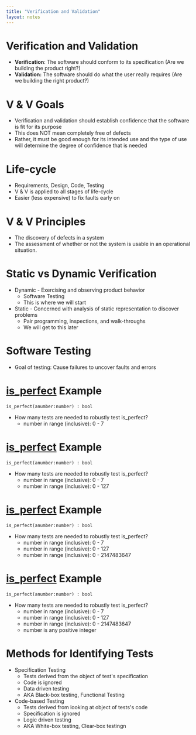 ```yaml
---
title: "Verification and Validation"
layout: notes
---
```


# Verification and Validation
* **Verification**: The software should conform to its specification (Are we building the product right?)
* **Validation:** The software should do what the user really requires (Are we building the right product?)

# V & V Goals
 * Verification and validation should establish confidence that the software is fit for its purpose
* This does NOT mean completely free of defects
* Rather, it must be good enough for its intended use and the type of use will determine the degree of confidence that is needed

# Life-cycle
* Requirements, Design, Code, Testing
* V & V is applied to all stages of life-cycle
* Easier (less expensive) to fix faults early on

#  V & V Principles
*  The discovery of defects in a system
*  The assessment of whether or not the system is usable in an operational situation.

# Static vs Dynamic Verification
* Dynamic - Exercising and observing product behavior
	* Software Testing
	* This is where we will start
* Static - Concerned with analysis of static representation to discover problems
	* Pair programming, inspections, and walk-throughs
	* We will get to this later

# Software Testing
* Goal of testing: Cause failures to uncover faults and errors

# [is_perfect](https://en.wikipedia.org/wiki/Perfect_number) Example
```
is_perfect(anumber:number) : bool
```
* How many tests are needed to robustly test is_perfect?
	* number in range (inclusive): 0 - 7

# [is_perfect](https://en.wikipedia.org/wiki/Perfect_number) Example
```
is_perfect(anumber:number) : bool
```
* How many tests are needed to robustly test is_perfect?
	* number in range (inclusive): 0 - 7
	* number in range (inclusive): 0 - 127

# [is_perfect](https://en.wikipedia.org/wiki/Perfect_number) Example
```
is_perfect(anumber:number) : bool
```
* How many tests are needed to robustly test is_perfect?
	* number in range (inclusive): 0 - 7
	* number in range (inclusive): 0 - 127
	* number in range (inclusive): 0 - 2147483647

# [is_perfect](https://en.wikipedia.org/wiki/Perfect_number) Example
```
is_perfect(anumber:number) : bool
```
* How many tests are needed to robustly test is_perfect?
	* number in range (inclusive): 0 - 7
	* number in range (inclusive): 0 - 127
	* number in range (inclusive): 0 - 2147483647
	* number is any positive integer

# Methods for Identifying Tests
* Specification Testing
	* Tests derived from the object of test's specification
	* Code is ignored
	* Data driven testing
	* AKA Black-box testing, Functional Testing
* Code-based Testing
	* Tests derived from looking at object of tests's code
	* Specification is ignored
	* Logic driven testing
	* AKA White-box testing, Clear-box testingn
